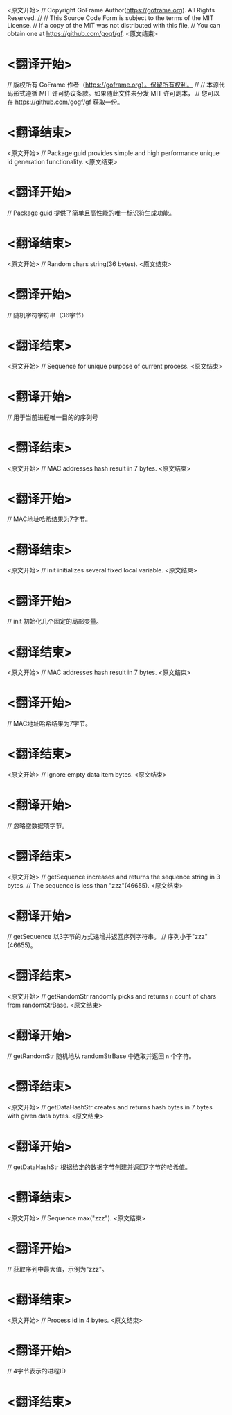 
<原文开始>
// Copyright GoFrame Author(https://goframe.org). All Rights Reserved.
//
// This Source Code Form is subject to the terms of the MIT License.
// If a copy of the MIT was not distributed with this file,
// You can obtain one at https://github.com/gogf/gf.
<原文结束>

# <翻译开始>
// 版权所有 GoFrame 作者（https://goframe.org）。保留所有权利。
//
// 本源代码形式遵循 MIT 许可协议条款。如果随此文件未分发 MIT 许可副本，
// 您可以在 https://github.com/gogf/gf 获取一份。
# <翻译结束>


<原文开始>
// Package guid provides simple and high performance unique id generation functionality.
<原文结束>

# <翻译开始>
// Package guid 提供了简单且高性能的唯一标识符生成功能。
# <翻译结束>


<原文开始>
// Random chars string(36 bytes).
<原文结束>

# <翻译开始>
// 随机字符字符串（36字节）
# <翻译结束>


<原文开始>
// Sequence for unique purpose of current process.
<原文结束>

# <翻译开始>
// 用于当前进程唯一目的的序列号
# <翻译结束>


<原文开始>
// MAC addresses hash result in 7 bytes.
<原文结束>

# <翻译开始>
// MAC地址哈希结果为7字节。
# <翻译结束>







<原文开始>
// init initializes several fixed local variable.
<原文结束>

# <翻译开始>
// init 初始化几个固定的局部变量。
# <翻译结束>


<原文开始>
// MAC addresses hash result in 7 bytes.
<原文结束>

# <翻译开始>
// MAC地址哈希结果为7字节。
# <翻译结束>







<原文开始>
// Ignore empty data item bytes.
<原文结束>

# <翻译开始>
// 忽略空数据项字节。
# <翻译结束>


<原文开始>
// getSequence increases and returns the sequence string in 3 bytes.
// The sequence is less than "zzz"(46655).
<原文结束>

# <翻译开始>
// getSequence 以3字节的方式递增并返回序列字符串。
// 序列小于"zzz"(46655)。
# <翻译结束>


<原文开始>
// getRandomStr randomly picks and returns `n` count of chars from randomStrBase.
<原文结束>

# <翻译开始>
// getRandomStr 随机地从 randomStrBase 中选取并返回 `n` 个字符。
# <翻译结束>


<原文开始>
// getDataHashStr creates and returns hash bytes in 7 bytes with given data bytes.
<原文结束>

# <翻译开始>
// getDataHashStr 根据给定的数据字节创建并返回7字节的哈希值。
# <翻译结束>







<原文开始>
// Sequence max("zzz").
<原文结束>

# <翻译开始>
// 获取序列中最大值，示例为"zzz"。
# <翻译结束>


<原文开始>
// Process id in 4 bytes.
<原文结束>

# <翻译开始>
// 4字节表示的进程ID
# <翻译结束>

